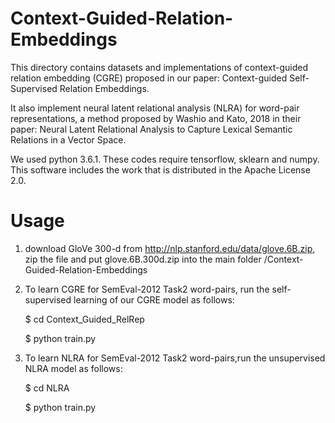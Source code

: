 # Context-Guided-Relation-Embeddings
This directory contains datasets and implementations of context-guided relation embedding (CGRE) proposed in our paper: Context-guided Self-Supervised Relation Embeddings.

It also implement neural latent relational analysis (NLRA) for word-pair representations, a method proposed by Washio and Kato, 2018 in their paper: Neural Latent Relational Analysis to Capture Lexical Semantic Relations in a Vector Space.

We used python 3.6.1.
These codes require tensorflow, sklearn and numpy.
This software includes the work that is distributed in the Apache License 2.0.
# Usage
1. download GloVe 300-d from http://nlp.stanford.edu/data/glove.6B.zip, zip the file and put glove.6B.300d.zip into the main folder /Context-Guided-Relation-Embeddings

1. To learn CGRE for SemEval-2012 Task2 word-pairs, run the self-supervised learning of our CGRE model as follows:

    $ cd Context_Guided_RelRep

    $ python train.py

2. To learn NLRA for SemEval-2012 Task2 word-pairs,run the unsupervised NLRA model as follows:

    $ cd NLRA

    $ python train.py
